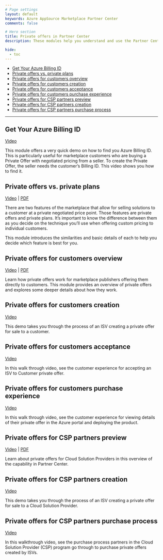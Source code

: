 ```yaml
---
# Page settings
layout: default
keywords: Azure AppSource Marketplace Partner Center
comments: false

# Hero section
title: Private offers in Partner Center
description: These modules help you understand and use the Partner Center portal to publish your commercial marketplace offer.

hide:
  - toc
---
```


<!-- no toc -->
- [Get Your Azure Billing ID](#get-your-azure-billing-id)
- [Private offers vs. private plans](#private-offers-vs-private-plans)
- [Private offers for customers overview](#private-offers-for-customers-overview)
- [Private offers for customers creation](#private-offers-for-customers-creation)
- [Private offers for customers acceptance](#private-offers-for-customers-acceptance)
- [Private offers for customers purchase experience](#private-offers-for-customers-purchase-experience)
- [Private offers for CSP partners preview](#private-offers-for-csp-partners-preview)
- [Private offers for CSP partners creation](#private-offers-for-csp-partners-creation)
- [Private offers for CSP partners purchase process](#private-offers-for-csp-partners-purchase-process)

---

## Get Your Azure Billing ID

<a target="_blank" href="https://go.microsoft.com/fwlink/?linkid=2222693">Video</a>

This module offers a very quick demo on how to find you Azure Billing ID. This is particularly useful for marketplace customers who are buying a Private Offer with negotiated pricing from a seller. To create the Private Offer, the seller needs the customer’s Billing ID. This video shows you how to find it.

## Private offers vs. private plans

<a target="_blank" href="https://go.microsoft.com/fwlink/?linkid=2222237">Video</a> | [PDF](./pdfs/02.4-private-offer-vs-plan.pdf)

There are two features of the marketplace that allow for selling solutions to a customer at a private negotiated price point. Those features are private offers and private plans. It’s important to know the difference between them as you decide on the technique you’ll use when offering custom pricing to individual customers.

This module introduces the similarities and basic details of each to help you decide which feature is best for you.

## Private offers for customers overview

<a target="_blank" href="https://go.microsoft.com/fwlink/?linkid=2196150">Video</a> | [PDF](./pdfs/01.1-isv-private-offer-overview.pdf)

Learn how private offers work for marketplace publishers offering them directly to customers. This module provides an overview of private offers and explores some deeper details about how they work.

## Private offers for customers creation

<a target="_blank" href="https://go.microsoft.com/fwlink/?linkid=2196151">Video</a>

This demo takes you through the process of an ISV creating a private offer for sale to a customer.

## Private offers for customers acceptance

<a target="_blank" href="https://go.microsoft.com/fwlink/?linkid=2196149">Video</a>

In this walk through video, see the customer experience for accepting an ISV to Customer private offer.

## Private offers for customers purchase experience

<a target="_blank" href="https://go.microsoft.com/fwlink/?linkid=2196251">Video</a> 

In this walk through video, see the customer experience for viewing details of their private offer in the Azure portal and deploying the product.

## Private offers for CSP partners preview

<a target="_blank" href="https://go.microsoft.com/fwlink/?linkid=2196414">Video</a> | [PDF](./pdfs/2.0-csp-private-offer-overview.pdf)

Learn about private offers for Cloud Solution Providers in this overview of the capability in Partner Center.

## Private offers for CSP partners creation

<a target="_blank" href="https://go.microsoft.com/fwlink/?linkid=2196413">Video</a>

This demo takes you through the process of an ISV creating a private offer for sale to a Cloud Solution Provider. 

## Private offers for CSP partners purchase process

<a target="_blank" href="https://go.microsoft.com/fwlink/?linkid=2196145">Video</a>

In this walkthrough video, see the purchase process partners in the Cloud Solution Provider (CSP) program go through to purchase private offers created by ISVs.